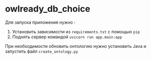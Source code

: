 # owlready_db_choice

Для запуска приложения нужно :

1. Установить зависимости из `requirements.txt` с помощью `pip`
3. Поднять сервер командой `uvicorn run app.main:app` 

При необходимости обновить онтологию нужно установить Java и запустить файл `create_ontology.py`
